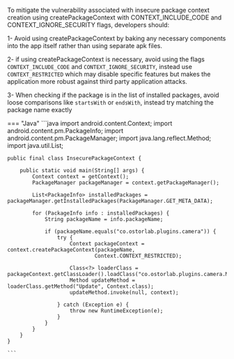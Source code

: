 To mitigate the vulnerability associated with insecure package context creation using createPackageContext with CONTEXT_INCLUDE_CODE and CONTEXT_IGNORE_SECURITY flags, developers should: 

1- Avoid using createPackageContext by baking any necessary components into the app itself rather than using separate apk files.

2- if using createPackageContext is necessary, avoid using the flags `CONTEXT_INCLUDE_CODE` and `CONTEXT_IGNORE_SECURITY`, instead use `CONTEXT_RESTRICTED` which may disable specific features but makes the application more robust against third party application attacks.

3- When checking if the package is in the list of installed packages, avoid loose comparisons like `startsWith` or `endsWith`, instead try matching the package name exactly

=== "Java"
	```java
	import android.content.Context;
	import android.content.pm.PackageInfo;
	import android.content.pm.PackageManager;
	import java.lang.reflect.Method;
	import java.util.List;
	
	public final class InsecurePackageContext {
	
	    public static void main(String[] args) {
	        Context context = getContext();
	        PackageManager packageManager = context.getPackageManager();
	
	        List<PackageInfo> installedPackages = packageManager.getInstalledPackages(PackageManager.GET_META_DATA);
	
	        for (PackageInfo info : installedPackages) {
	            String packageName = info.packageName;
	
	            if (packageName.equals("co.ostorlab.plugins.camera")) {
	                try {
	                    Context packageContext = context.createPackageContext(packageName,
	                            Context.CONTEXT_RESTRICTED);
	
	                    Class<?> loaderClass = packageContext.getClassLoader().loadClass("co.ostorlab.plugins.camera.Main");
	                    Method updateMethod = loaderClass.getMethod("Update", Context.class);
	                    updateMethod.invoke(null, context);
	
	                } catch (Exception e) {
	                    throw new RuntimeException(e);
	                }
	            }
	        }
	    }
	}
	
	```
